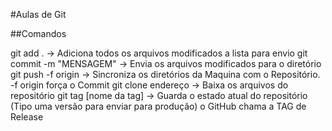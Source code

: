#Aulas de Git


##Comandos

git add .                 -> Adiciona todos os arquivos modificados a lista para envio
git commit -m "MENSAGEM"  -> Envia os arquivos modificados para o diretório
git push -f origin        -> Sincroniza os diretórios da Maquina com o Repositório. -f origin força o Commit 
git clone endereço        -> Baixa os arquivos do repositório 
git tag [nome da tag]     -> Guarda o estado atual do repositório (Tipo uma versão para enviar para produção) o GitHub chama a TAG de Release


